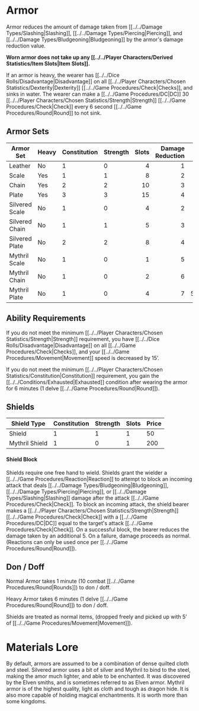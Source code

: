 # Armor

Armor reduces the amount of damage taken from [[../../Damage Types/Slashing\|Slashing]], [[../../Damage Types/Piercing\|Piercing]], and [[../../Damage Types/Bludgeoning\|Bludgeoning]] by the armor's damage reduction value. 

**Worn armor does not take up any [[../../Player Characters/Derived Statistics/Item Slots\|Item Slots]].**

If an armor is heavy, the wearer has [[../../Dice Rolls/Disadvantage\|Disadvantage]] on all [[../../Player Characters/Chosen Statistics/Dexterity\|Dexterity]] [[../../Game Procedures/Check\|Checks]], and sinks in water.
	The wearer can make a [[../../Game Procedures/DC\|DC]] 30 [[../../Player Characters/Chosen Statistics/Strength\|Strength]] [[../../Game Procedures/Check\|Check]] every 6 second [[../../Game Procedures/Round\|Round]] to not sink.
## Armor Sets

| Armor Set      | Heavy | Constitution | Strength | Slots | Damage Reduction |    Price |
| -------------- | ----- | ------------ | -------- | ----: | ---------------: | -------: |
| Leather        | No    | 1            | 0        |     4 |                1 |      300 |
| Scale          | Yes   | 1            | 1        |     8 |                2 |      700 |
| Chain          | Yes   | 2            | 2        |    10 |                3 |    1,500 |
| Plate          | Yes   | 3            | 3        |    15 |                4 |    2,500 |
| Silvered Scale | No    | 1            | 0        |     4 |                2 |    3,000 |
| Silvered Chain | No    | 1            | 1        |     5 |                3 |    6,000 |
| Silvered Plate | No    | 2            | 2        |     8 |                4 |   10,000 |
| Mythril Scale  | No    | 1            | 0        |     1 |                5 |   75,000 |
| Mythril Chain  | No    | 1            | 0        |     2 |                6 |  150,000 |
| Mythril Plate  | No    | 1            | 0        |     4 |                7 | 500,000+ |
## Ability Requirements
If you do not meet the minimum [[../../Player Characters/Chosen Statistics/Strength\|Strength]] requirement, you have [[../../Dice Rolls/Disadvantage\|Disadvantage]] on all [[../../Game Procedures/Check\|Checks]], and your [[../../Game Procedures/Movement\|Movement]] speed is decreased by 15’.

If you do not meet the minimum [[../../Player Characters/Chosen Statistics/Constitution\|Constitution]] requirement, you gain the [[../../Conditions/Exhausted\|Exhausted]] condition after wearing the armor for 6 minutes (1 delve [[../../Game Procedures/Round\|Round]]).
## Shields
| Shield Type    | Constitution | Strength | Slots | Price |
| -------------- | ------------ | -------- | ----- | ----- |
| Shield         | 1            | 1        | 1     | 50    |
| Mythril Shield | 1            | 0        | 1     | 200   |
#### Shield Block
Shields require one free hand to wield. Shields grant the wielder a [[../../Game Procedures/Reaction\|Reaction]] to attempt to block an incoming attack that deals [[../../Damage Types/Bludgeoning\|Bludgeoning]], [[../../Damage Types/Piercing\|Piercing]], or [[../../Damage Types/Slashing\|Slashing]] damage after the attack [[../../Game Procedures/Check\|Check]]. To block an incoming attack, the shield bearer makes a [[../../Player Characters/Chosen Statistics/Strength\|Strength]] [[../../Game Procedures/Check\|Check]] with a [[../../Game Procedures/DC\|DC]] equal to the target's attack [[../../Game Procedures/Check\|Check]]. On a successful block, the bearer reduces the damage taken by an additional 5. On a failure, damage proceeds as normal. (Reactions can only be used once per [[../../Game Procedures/Round\|Round]]).
## Don / Doff
Normal Armor takes 1 minute (10 combat [[../../Game Procedures/Round\|Rounds]]) to don / doff.

Heavy Armor takes 6 minutes (1 delve [[../../Game Procedures/Round\|Round]]) to don / doff.

Shields are treated as normal items, (dropped freely and picked up with 5’ of [[../../Game Procedures/Movement\|Movement]]).

# Materials Lore
By default, armors are assumed to be a combination of dense quilted cloth and steel. Silvered armor uses a bit of silver and Mythril to bind to the steel, making the amor much lighter, and able to be enchanted. It was discovered by the Elven smiths, and is sometimes referred to as Elven armor. Mythril armor is of the highest quality, light as cloth and tough as dragon hide. It is also more capable of holding magical enchantments. It is worth more than some kingdoms.